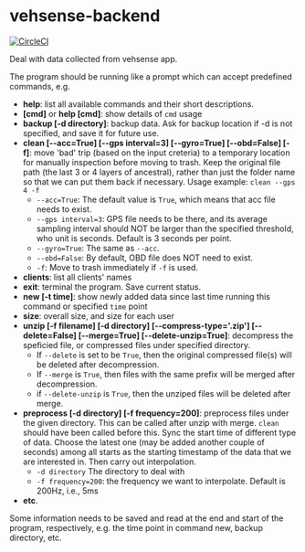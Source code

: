 # vehsense-backend

[![CircleCI](https://circleci.com/gh/jianpingbadao/vehsense-backend.svg?style=svg)](https://circleci.com/gh/jianpingbadao/vehsense-backend)

Deal with data collected from vehsense app.

The program should be running like a prompt which can accept predefined commands, e.g.

- **help**: list all available commands and their short descriptions.
- **[cmd]** or **help [cmd]**: show details of `cmd` usage
- **backup [-d directory]**: backup data. Ask for backup location if -d is not specified, and save it for future use.
- **clean \[--acc=True] \[--gps interval=3] \[--gyro=True] \[--obd=False] [-f]**: move 'bad' trip (based on the input creteria) to a temporary location for manually inspection before moving to trash. Keep the original file path (the last 3 or 4 layers of ancestral), rather than just the folder name so that we can put them back if necessary. Usage example: `clean --gps 4 -f`
  - `--acc=True`: The default value is `True`, which means that acc file needs to exist.
  - `--gps interval=3`: GPS file needs to be there, and its average sampling interval should NOT be larger than the specified threshold, who unit is seconds. Default is 3 seconds per point.
  - `--gyro=True`: The same as `--acc`.
  - `--obd=False`: By default, OBD file does NOT need to exist.
  - `-f`: Move to trash immediately if `-f` is used.
- **clients**: list all clients' names
- **exit**: terminal the program. Save current status.
- **new [-t time]**: show newly added data since last time running this command or specified `time` point
- **size**: overall size, and size for each user
- **unzip \[-f filename] \[-d directory] \[--compress-type='.zip'] \[--delete=False] \[--merge=True] \[--delete-unzip=True]**: decompress the speficied file, or compressed files under specified directory.
  - If ``--delete`` is set to be ``True``, then the original compressed file(s) will be deleted after decompression.
  - If ``--merge`` is ``True``, then files with the same prefix will be merged after decompression.
  - if ``--delete-unzip`` is ``True``, then the unziped files will be deleted after merge.
- **preprocess \[-d directory] \[-f frequency=200]**: preprocess files under the given directory. This can be called after unzip with merge. `clean` should have been called before this. Sync the start time of different type of data. Choose the latest one (may be added another couple of seconds) among all starts as the starting timestamp of the data that we are interested in. Then carry out interpolation.
  - ``-d directory`` The directory to deal with
  - ``-f frequency=200``: the frequency we want to interpolate. Default is 200Hz, i.e., 5ms
- **etc**.

Some information needs to be saved and read at the end and start of the program, respectively, e.g. the time point in command new, backup directory, etc.
